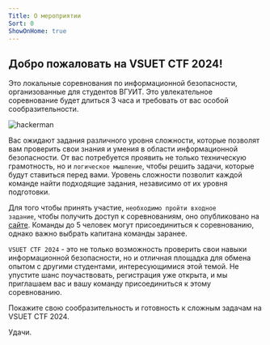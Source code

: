 ```yaml
---
Title: О мероприятии
Sort: 0
ShowOnHome: true
---
```

## Добро пожаловать на VSUET CTF 2024!

Это локальные соревнования по информационной безопасности, организованные для студентов ВГУИТ. Это увлекательное соревнование будет длиться 3 часа и требовать от вас особой сообразительности.

![hackerman](image/hackerman.jpeg)


Вас ожидают задания различного уровня сложности, которые позволят вам проверить свои знания и умения в области информационной безопасности. От вас потребуется проявить не только техническую грамотность, но и <code>логическое мышление</code>, чтобы решить задачи, которые будут ставиться перед вами. Уровень сложности позволит каждой команде найти подходящие задания, независимо от их уровня подготовки.

Для того чтобы принять участие, <code>необходимо пройти входное задание</code>, чтобы получить доступ к соревнованиям, оно опубликовано на [сайте](https://vsuet-ctf.ru). Команды до 5 человек могут присоединиться к соревнованию, однако важно выбрать капитана команды заранее.

<code>VSUET CTF 2024</code> - это не только возможность проверить свои навыки информационной безопасности, но и отличная площадка для обмена опытом с другими студентами, интересующимися этой темой. Не упустите шанс поучаствовать, регистрация уже открыта, и мы приглашаем вас и вашу команду присоединиться к этому соревнованию.

Покажите свою сообразительность и готовность к сложным задачам на VSUET CTF 2024.

Удачи.
